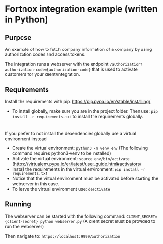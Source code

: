# Fortnox integration example (written in Python)

## Purpose
An example of how to fetch company information of a company by using authorization codes and access tokens.

The integration runs a webserver with the endpoint ```/authorization?authorization-code={authorization-code}``` that is used to activate customers for your client/integration.

## Requirements
Install the requirements with pip. https://pip.pypa.io/en/stable/installing/

* To install globally, make sure you are in the project folder. Then use: ```pip install -r requirements.txt``` to install the requirements globally.
#
If you prefer to not install the dependencies globally use a virtual environment instead.
* Create the virtual environment: ```python3 -m venv env``` (The following command requires python3-venv to be installed)
* Activate the virtual environment: ```source env/bin/activate``` (https://virtualenv.pypa.io/en/latest/user_guide.html#activators)
* Install the requirements in the virtual environment: ```pip install -r requirements.txt```
* Notice that the virtual environment must be activated before starting the webserver in this case.
* To leave the virtual environment use: ```deactivate```

## Running
The webserver can be started with the following command:
`CLIENT_SECRET={client-secret} python webserver.py` (A client secret must be provided to run the webserver)

Then navigate to:
`https://localhost:9999/authorization`